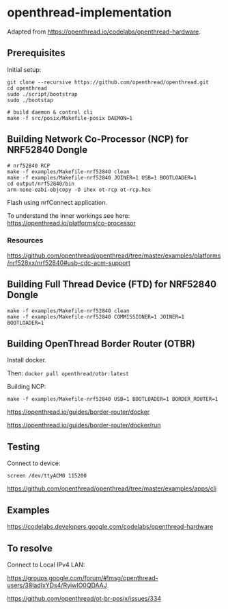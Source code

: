 # openthread-implementation

Adapted from https://openthread.io/codelabs/openthread-hardware.

## Prerequisites

Initial setup:
```
git clone --recursive https://github.com/openthread/openthread.git
cd openthread
sudo ./script/bootstrap
sudo ./bootstap

# build daemon & control cli
make -f src/posix/Makefile-posix DAEMON=1
```

## Building Network Co-Processor (NCP) for NRF52840 Dongle

```
# nrf52840 RCP
make -f examples/Makefile-nrf52840 clean
make -f examples/Makefile-nrf52840 JOINER=1 USB=1 BOOTLOADER=1
cd output/nrf52840/bin
arm-none-eabi-objcopy -O ihex ot-rcp ot-rcp.hex
```

Flash using nrfConnect application.

To understand the inner workings see here: https://openthread.io/platforms/co-processor

### Resources
https://github.com/openthread/openthread/tree/master/examples/platforms/nrf528xx/nrf52840#usb-cdc-acm-support

## Building Full Thread Device (FTD) for NRF52840 Dongle
```
make -f examples/Makefile-nrf52840 clean
make -f examples/Makefile-nrf52840 COMMISSIONER=1 JOINER=1 BOOTLOADER=1
```

## Building OpenThread Border Router (OTBR)

Install docker.

Then:
`docker pull openthread/otbr:latest`

Building NCP:

`make -f examples/Makefile-nrf52840 USB=1 BOOTLOADER=1 BORDER_ROUTER=1`

https://openthread.io/guides/border-router/docker

https://openthread.io/guides/border-router/docker/run

## Testing

Connect to device:

`screen /dev/ttyACM0 115200`

https://github.com/openthread/openthread/tree/master/examples/apps/cli


## Examples

https://codelabs.developers.google.com/codelabs/openthread-hardware

## To resolve

Connect to Local IPv4 LAN:

https://groups.google.com/forum/#!msg/openthread-users/38ladIxYDs4/RyiwIO0QDAAJ

https://github.com/openthread/ot-br-posix/issues/334
